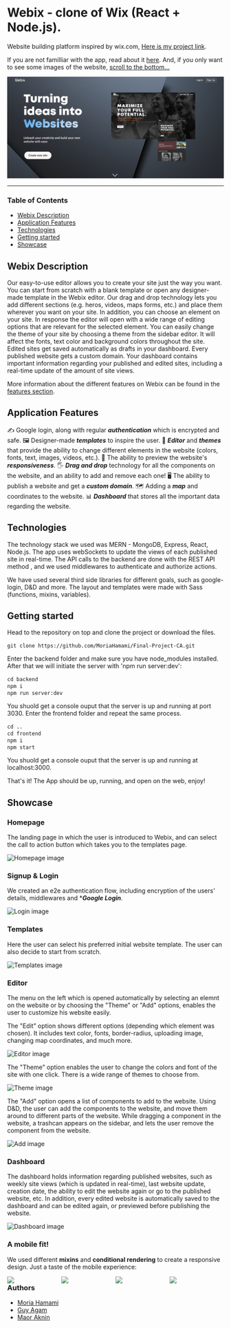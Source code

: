 
# Webix - clone of Wix (React + Node.js). 

Website building platform inspired by wix.com, [Here is my project link](https://webix.onrender.com/ "Skello link").

If you are not familliar with the app, read about it [here](#webix-description).
And, if you only want to see some images of the website, [scroll to the bottom...](#showcase)

![Main board image](frontend/src/assets/img/readme/home-page.png "Board-main-page")

___

### Table of Contents
- [Webix Description](#webix-description)
- [Application Features](#application-features)
- [Technologies](#technologies)
- [Getting started](#getting-started)
- [Showcase](#showcase)

## Webix Description
Our easy-to-use editor allows you to create your site just the way you want. 
You can start from scratch with a blank template or open any designer-made template in the Webix editor. 
Our drag and drop technology lets you add different sections (e.g. heros, videos, maps forms, etc.) and place them wherever you want on your site. 
In addition, you can choose an element on your site. In response the editor will open  with a wide range of editing options that are relevant for the selected element.
You can easily change the theme of your site by choosing a theme from the sidebar editor. It will affect the fonts, text color and background colors throughout the site.
Edited sites get saved automatically as drafts in your dashboard. 
Every published website gets a custom domain. Your dashboard contains important information regarding your published and edited sites, including a real-time update of the amount of site views.


More information about the different features on Webix can be found in the [features section](#application-features).


## Application Features
✍ Google login, along with regular ***authentication*** which is encrypted and safe.
🖼 Designer-made ***templates*** to inspire the user.
🎨 ***Editor*** and ***themes*** that provide the ability to change different elements in the website (colors, fonts, text, images, videos, etc.).
📲 The ability to preview the website's ***responsiveness***.
🖐 ***Drag and drop*** technology for all the components on the website, and an ability to add and remove each one!
🖥 The ability to publish a website and get a ***custom domain***.
🗺 Adding a ***map*** and coordinates to the website.
📊 ***Dashboard*** that stores all the important data regarding the website.

## Technologies

The technology stack we used was MERN - MongoDB, Express, React, Node.js.
The app uses webSockets to update the views of each published site in real-time.
The API calls to the backend are done with the REST API method , and we used middlewares to authenticate and authorize actions.

We have used several third side libraries for different goals, such as google-login, D&D and more.
The layout and templates were made with Sass (functions, mixins, variables). 

## Getting started

Head to the repository on top and clone the project or download the files.

```
git clone https://github.com/MoriaHamami/Final-Project-CA.git
```

Enter the backend folder and make sure you have node_modules installed. After that we will initiate the server with 'npm run server:dev':

```
cd backend
npm i 
npm run server:dev
```

You shuold get a console ouput that the server is up and running at port 3030.
Enter the frontend folder and repeat the same process.

```
cd ..
cd frontend
npm i 
npm start
```

You shuold get a console ouput that the server is up and running at localhost:3000.

That's it! The App should be up, running, and open on the web, enjoy!

## Showcase

### Homepage
The landing page in which the user is introduced to Webix, and can select the call to action button which takes you to the templates page.

![Homepage image](frontend/src/assets/imgs/readme/home-page.png "Home-page")

### Signup & Login
We created an e2e authentication flow, including encryption of the users' details, middlewares and ****Google Login***.

![Login image](frontend/src/assets/imgs/readme/login.png "login-page")

### Templates
Here the user can select his preferred initial website template. The user can also decide to start from scratch.

![Templates image](frontend/src/assets/imgs/readme/templates.png "templates-image")

### Editor
The menu on the left which is opened automatically by selecting an elemnt on the website or by choosing the "Theme" or "Add" options, enables the user to customize his website easily.

The "Edit" option shows different options (depending which element was chosen). It includes text color, fonts, border-radius, uploading image, changing map coordinates, and much more.

![Editor image](frontend/src/assets/imgs/readme/editor.png "editor-image")

The "Theme" option enables the user to change the colors and font of the site with one click. There is a wide range of themes to choose from.

![Theme image](frontend/src/assets/imgs/readme/themes.png "theme-image")

The "Add" option opens a list of components to add to the website. Using D&D, the user can add the components to the website, and move them around to different parts of the website. 
While dragging a component in the website, a trashcan appears on the sidebar, and lets  the user remove the component from the website.

![Add image](frontend/src/assets/imgs/readme/add.png "add-image")

### Dashboard
The dashboard holds information regarding published websites, such as weekly site views (which is updated in real-time), last website update, creation date, the ability to edit the website again or go to the published website, etc.
In addition, every edited website is automatically saved to the dashboard and can be edited again, or previewed before publishing the website.

![Dashboard image](frontend/src/assets/imgs/readme/dashboard.png "dashboard-image")

### A mobile fit!
We used different **mixins** and **conditional rendering** to create a responsive design. Just a taste of the mobile experience:

<img src="frontend/src/assets/imgs/readme/login-mobile.png" width="25%" style="float: left"/><img src="frontend/src/assets/imgs/readme/mobile1.png" width="25%" style="float: left;"/><img src="frontend/src/assets/imgs/readme/mobile2.png" width="25%" style="float: left;"/><img src="frontend/src/assets/imgs/readme/mobile3.png" width="25%" style="float: left;"/>

### Authors
 - [Moria Hamami](https://github.com/MoriaHamami)
 - [Guy Agam](https://github.com/GuyAgam)
 - [Maor Aknin](https://github.com/MaorAknin)
